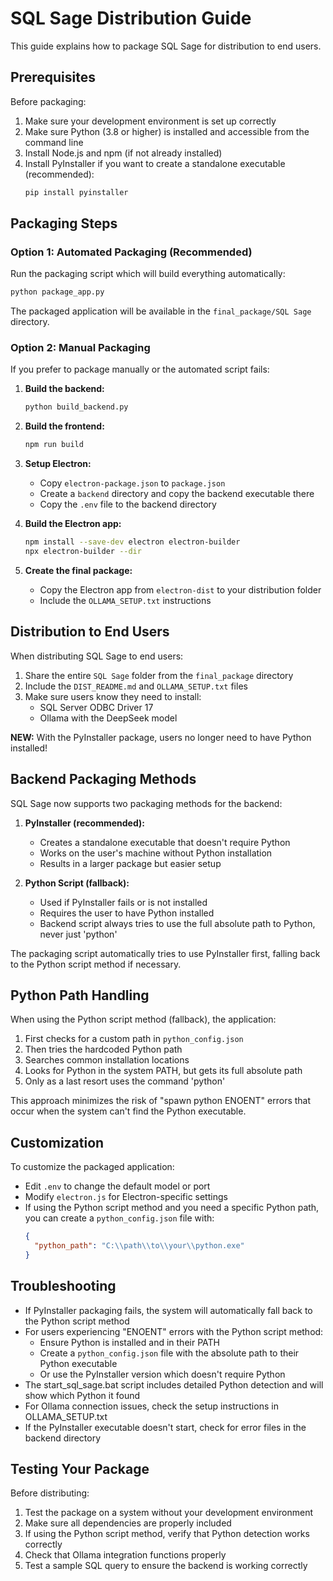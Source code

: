
# SQL Sage Distribution Guide

This guide explains how to package SQL Sage for distribution to end users.

## Prerequisites

Before packaging:

1. Make sure your development environment is set up correctly
2. Make sure Python (3.8 or higher) is installed and accessible from the command line
3. Install Node.js and npm (if not already installed)
4. Install PyInstaller if you want to create a standalone executable (recommended):
   ```bash
   pip install pyinstaller
   ```

## Packaging Steps

### Option 1: Automated Packaging (Recommended)

Run the packaging script which will build everything automatically:

```bash
python package_app.py
```

The packaged application will be available in the `final_package/SQL Sage` directory.

### Option 2: Manual Packaging

If you prefer to package manually or the automated script fails:

1. **Build the backend:**
   ```bash
   python build_backend.py
   ```

2. **Build the frontend:**
   ```bash
   npm run build
   ```

3. **Setup Electron:**
   - Copy `electron-package.json` to `package.json`
   - Create a `backend` directory and copy the backend executable there
   - Copy the `.env` file to the backend directory

4. **Build the Electron app:**
   ```bash
   npm install --save-dev electron electron-builder
   npx electron-builder --dir
   ```

5. **Create the final package:**
   - Copy the Electron app from `electron-dist` to your distribution folder
   - Include the `OLLAMA_SETUP.txt` instructions

## Distribution to End Users

When distributing SQL Sage to end users:

1. Share the entire `SQL Sage` folder from the `final_package` directory
2. Include the `DIST_README.md` and `OLLAMA_SETUP.txt` files
3. Make sure users know they need to install:
   - SQL Server ODBC Driver 17
   - Ollama with the DeepSeek model

**NEW:** With the PyInstaller package, users no longer need to have Python installed!

## Backend Packaging Methods

SQL Sage now supports two packaging methods for the backend:

1. **PyInstaller (recommended):**
   - Creates a standalone executable that doesn't require Python
   - Works on the user's machine without Python installation
   - Results in a larger package but easier setup

2. **Python Script (fallback):**
   - Used if PyInstaller fails or is not installed
   - Requires the user to have Python installed
   - Backend script always tries to use the full absolute path to Python, never just 'python'

The packaging script automatically tries to use PyInstaller first, falling back to the Python script method if necessary.

## Python Path Handling

When using the Python script method (fallback), the application:

1. First checks for a custom path in `python_config.json`
2. Then tries the hardcoded Python path
3. Searches common installation locations
4. Looks for Python in the system PATH, but gets its full absolute path
5. Only as a last resort uses the command 'python'

This approach minimizes the risk of "spawn python ENOENT" errors that occur when the system can't find the Python executable.

## Customization

To customize the packaged application:

- Edit `.env` to change the default model or port
- Modify `electron.js` for Electron-specific settings
- If using the Python script method and you need a specific Python path, you can create a `python_config.json` file with:
  ```json
  {
    "python_path": "C:\\path\\to\\your\\python.exe"
  }
  ```

## Troubleshooting

- If PyInstaller packaging fails, the system will automatically fall back to the Python script method
- For users experiencing "ENOENT" errors with the Python script method:
  - Ensure Python is installed and in their PATH
  - Create a `python_config.json` file with the absolute path to their Python executable
  - Or use the PyInstaller version which doesn't require Python
- The start_sql_sage.bat script includes detailed Python detection and will show which Python it found
- For Ollama connection issues, check the setup instructions in OLLAMA_SETUP.txt
- If the PyInstaller executable doesn't start, check for error files in the backend directory

## Testing Your Package

Before distributing:

1. Test the package on a system without your development environment
2. Make sure all dependencies are properly included
3. If using the Python script method, verify that Python detection works correctly
4. Check that Ollama integration functions properly
5. Test a sample SQL query to ensure the backend is working correctly

